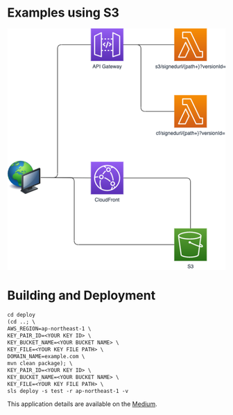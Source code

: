 Examples using S3
=================

![AWS構成図](images/s3-example.png)

# Building and Deployment

```
cd deploy
(cd ..; \
AWS_REGION=ap-northeast-1 \
KEY_PAIR_ID=<YOUR KEY ID> \
KEY_BUCKET_NAME=<YOUR BUCKET NAME> \
KEY_FILE=<YOUR KEY FILE PATH> \
DOMAIN_NAME=example.com \
mvn clean package); \
KEY_PAIR_ID=<YOUR KEY ID> \
KEY_BUCKET_NAME=<YOUR BUCKET NAME> \
KEY_FILE=<YOUR KEY FILE PATH> \
sls deploy -s test -r ap-northeast-1 -v
```

This application details are available on the [Medium](https://medium.com/@shigeki-shoji/how-to-access-versioning-enabled-s3-buckets-with-signed-url-776ec5331a0e).
